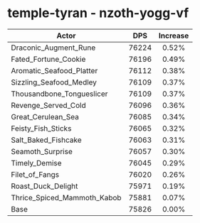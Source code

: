 # temple-tyran - nzoth-yogg-vf
| Actor | DPS | Increase |
|---|:---:|:---:|
|Draconic_Augment_Rune|76224|0.52%|
|Fated_Fortune_Cookie|76196|0.49%|
|Aromatic_Seafood_Platter|76112|0.38%|
|Sizzling_Seafood_Medley|76109|0.37%|
|Thousandbone_Tongueslicer|76109|0.37%|
|Revenge_Served_Cold|76096|0.36%|
|Great_Cerulean_Sea|76085|0.34%|
|Feisty_Fish_Sticks|76065|0.32%|
|Salt_Baked_Fishcake|76063|0.31%|
|Seamoth_Surprise|76057|0.30%|
|Timely_Demise|76045|0.29%|
|Filet_of_Fangs|76020|0.26%|
|Roast_Duck_Delight|75971|0.19%|
|Thrice_Spiced_Mammoth_Kabob|75881|0.07%|
|Base|75826|0.00%|

